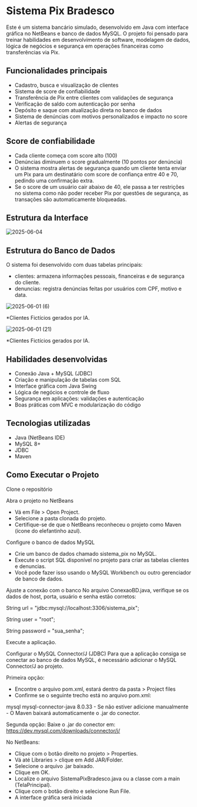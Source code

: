# Sistema Pix Bradesco

Este é um sistema bancário simulado, desenvolvido em Java com interface gráfica no NetBeans e banco de dados MySQL.
O projeto foi pensado para treinar habilidades em desenvolvimento de software, modelagem de dados, lógica de negócios e segurança em operações financeiras como transferências via Pix.

##  Funcionalidades principais

- Cadastro, busca e visualização de clientes
- Sistema de score de confiabilidade
- Transferência de Pix entre clientes com validações de segurança
- Verificação de saldo com autenticação por senha
- Depósito e saque com atualização direta no banco de dados
- Sistema de denúncias com motivos personalizados e impacto no score
- Alertas de segurança
  
## Score de confiabilidade

- Cada cliente começa com score alto (100)
- Denúncias diminuem o score gradualmente (10 pontos por denúncia)
- O sistema mostra alertas de segurança quando um cliente tenta enviar um Pix para um destinatário com score de confiança entre 40 e 70, pedindo uma confirmação extra. 
- Se o score de um usuário cair abaixo de 40, ele passa a ter restrições no sistema como não poder receber Pix por questões de segurança, as transações são automaticamente bloqueadas. 

## Estrutura da Interface
![2025-06-04](https://github.com/user-attachments/assets/44f37df8-595b-4bfa-acd0-dcefe0f84470)

## Estrutura do Banco de Dados
O sistema foi desenvolvido com duas tabelas principais:

- clientes: armazena informações pessoais, financeiras e de segurança do cliente.
- denuncias: registra denúncias feitas por usuários com CPF, motivo e data.

![2025-06-01 (6)](https://github.com/user-attachments/assets/995bfffc-1e93-4cd8-9b4c-0b911c0b990a) 

*Clientes Fictícios gerados por IA.

![2025-06-01 (21)](https://github.com/user-attachments/assets/5bf50a7b-1495-467d-8eb3-3d6d86a19876) 

*Clientes Fictícios gerados por IA.

## Habilidades desenvolvidas

- Conexão Java + MySQL (JDBC)
- Criação e manipulação de tabelas com SQL
- Interface gráfica com Java Swing
- Lógica de negócios e controle de fluxo
- Segurança em aplicações: validações e autenticação
- Boas práticas com MVC e modularização do código

## Tecnologias utilizadas

- Java (NetBeans IDE)
- MySQL 8+
- JDBC
- Maven

## Como Executar o Projeto
Clone o repositório

Abra o projeto no NetBeans
- Vá em File > Open Project.
- Selecione a pasta clonada do projeto.
- Certifique-se de que o NetBeans reconheceu o projeto como Maven (ícone do elefantinho azul).

Configure o banco de dados MySQL
- Crie um banco de dados chamado sistema_pix no MySQL.
- Execute o script SQL disponível no projeto para criar as tabelas clientes e denuncias.
- Você pode fazer isso usando o MySQL Workbench ou outro gerenciador de banco de dados.

Ajuste a conexão com o banco
No arquivo ConexaoBD.java, verifique se os dados de host, porta, usuário e senha estão corretos:

String url = "jdbc:mysql://localhost:3306/sistema_pix";

String user = "root";

String password = "sua_senha";

Execute a aplicação.

Configurar o MySQL Connector/J (JDBC)
Para que a aplicação consiga se conectar ao banco de dados MySQL, é necessário adicionar o MySQL Connector/J ao projeto.

Primeira opção:
- Encontre o arquivo pom.xml, estará dentro da pasta > Project files
- Confirme se o seguinte trecho está no arquivo pom.xml:
<dependency>
    <groupId>mysql</groupId>
    <artifactId>mysql-connector-java</artifactId>
    <version>8.0.33</version>
</dependency>
- Se não estiver adicione manualmente
- O Maven baixará automaticamente o .jar do conector.

Segunda opção:
Baixe o .jar do conector em:
https://dev.mysql.com/downloads/connector/j/

No NetBeans:
- Clique com o botão direito no projeto > Properties.
- Vá até Libraries > clique em Add JAR/Folder.
- Selecione o arquivo .jar baixado.
- Clique em OK.
- Localize o arquivo SistemaPixBradesco.java ou a classe com a main (TelaPrincipal).
- Clique com o botão direito e selecione Run File.
- A interface gráfica será iniciada




